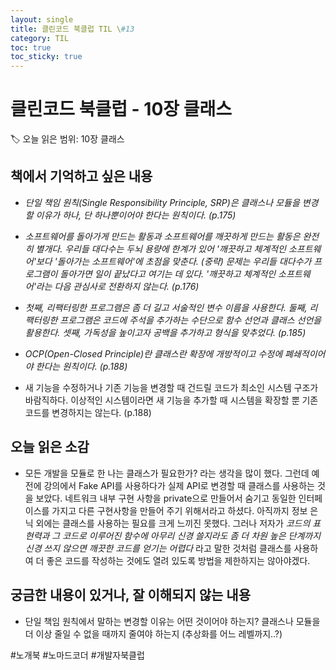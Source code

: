 ```yaml
---
layout: single
title: 클린코드 북클럽 TIL \#13
category: TIL
toc: true
toc_sticky: true
---
```


# 클린코드 북클럽 - 10장 클래스

🏷️ 오늘 읽은 범위: 10장 클래스

## 책에서 기억하고 싶은 내용

- *단일 책임 원칙(Single Responsibility Principle, SRP)은 클래스나 모듈을 변경할 이유가 하나, 단 하나뿐이어야 한다는 원칙이다. (p.175)*
  
- *소프트웨어를 돌아가게 만드는 활동과 소프트웨어를 깨끗하게 만드는 활동은 완전히 별개다. 우리들 대다수는 두뇌 용량에 한계가 있어 '깨끗하고 체계적인 소프트웨어'보다 '돌아가는 소프트웨어'에 초점을 맞춘다. (중략) 문제는 우리들 대다수가 프로그램이 돌아가면 일이 끝났다고 여기는 데 있다. '깨끗하고 체계적인 소프트웨어'라는 다음 관심사로 전환하지 않는다. (p.176)*
  
- *첫째, 리팩터링한 프로그램은 좀 더 길고 서술적인 변수 이름을 사용한다. 둘째, 리팩터링한 프로그램은 코드에 주석을 추가하는 수단으로 함수 선언과 클래스 선언을 활용한다. 셋째, 가독성을 높이고자 공백을 추가하고 형식을 맞추었다. (p.185)*
  
- *OCP(Open-Closed Principle)란 클래스란 확장에 개방적이고 수정에 폐쇄적이어야 한다는 원칙이다. (p.188)*
  
- 새 기능을 수정하거나 기존 기능을 변경할 때 건드릴 코드가 최소인 시스템 구조가 바람직하다. 이상적인 시스템이라면 새 기능을 추가할 때 시스템을 확장할 뿐 기존 코드를 변경하지는 않는다. (p.188)
  

## 오늘 읽은 소감

- 모든 개발을 모듈로 한 나는 클래스가 필요한가? 라는 생각을 많이 했다. 그런데 예전에 강의에서 Fake API를 사용하다가 실제 API로 변경할 때 클래스를 사용하는 것을 보았다. 네트워크 내부 구현 사항을 private으로 만들어서 숨기고 동일한 인터페이스를 가지고 다른 구현사항을 만들어 주기 위해서라고 하셨다. 아직까지 정보 은닉 외에는 클래스를 사용하는 필요를 크게 느끼진 못했다. 그러나 저자가 *코드의 표현력과 그 코드로 이루어진 함수에 아무리 신경 쓸지라도 좀 더 차원 높은 단계까지 신경 쓰지 않으면 깨끗한 코드를 얻기는 어렵다* 라고 말한 것처럼 클래스를 사용하여 더 좋은 코드를 작성하는 것에도 열려 있도록 방법을 제한하지는 않아야겠다.

## 궁금한 내용이 있거나, 잘 이해되지 않는 내용

- 단일 책임 원칙에서 말하는 변경할 이유는 어떤 것이어야 하는지? 클래스나 모듈을 더 이상 줄일 수 없을 때까지 줄여야 하는지 (추상화를 어느 레벨까지..?)

#노개북 #노마드코더 #개발자북클럽




